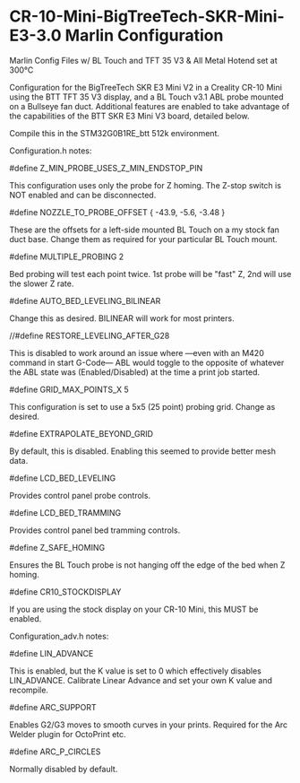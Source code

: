 # CR-10-Mini-BigTreeTech-SKR-Mini-E3-3.0 Marlin Configuration
Marlin Config Files w/ BL Touch and TFT 35 V3 & All Metal Hotend set at 300°C

Configuration for the BigTreeTech SKR E3 Mini V2 in a Creality CR-10 Mini using the BTT TFT 35 V3 display, and a BL Touch v3.1 ABL probe mounted on a Bullseye fan duct. Additional features are enabled to take advantage of the capabilities of the BTT SKR E3 Mini V3 board, detailed below.

Compile this in the STM32G0B1RE_btt 512k environment. 

Configuration.h notes:

#define Z_MIN_PROBE_USES_Z_MIN_ENDSTOP_PIN

This configuration uses only the probe for Z homing. The Z-stop switch is NOT enabled and can be disconnected.

#define NOZZLE_TO_PROBE_OFFSET { -43.9, -5.6, -3.48 }

These are the offsets for a left-side mounted BL Touch on a my stock fan duct base. Change them as required for your particular BL Touch mount.

#define MULTIPLE_PROBING 2

Bed probing will test each point twice. 1st probe will be "fast" Z, 2nd will use the slower Z rate.

#define AUTO_BED_LEVELING_BILINEAR

Change this as desired. BILINEAR will work for most printers.

//#define RESTORE_LEVELING_AFTER_G28

This is disabled to work around an issue where —even with an M420 command in start G-Code— ABL would toggle to the opposite of whatever the ABL state was (Enabled/Disabled) at the time a print job started.

#define GRID_MAX_POINTS_X 5

This configuration is set to use a 5x5 (25 point) probing grid. Change as desired.

#define EXTRAPOLATE_BEYOND_GRID

By default, this is disabled. Enabling this seemed to provide better mesh data.

#define LCD_BED_LEVELING

Provides control panel probe controls.

#define LCD_BED_TRAMMING

Provides control panel bed tramming controls.

#define Z_SAFE_HOMING

Ensures the BL Touch probe is not hanging off the edge of the bed when Z homing.

#define CR10_STOCKDISPLAY

If you are using the stock display on your CR-10 Mini, this MUST be enabled.

Configuration_adv.h notes:

#define LIN_ADVANCE

This is enabled, but the K value is set to 0 which effectively disables LIN_ADVANCE. Calibrate Linear Advance and set your own K value and recompile.

#define ARC_SUPPORT

Enables G2/G3 moves to smooth curves in your prints. Required for the Arc Welder plugin for OctoPrint etc.

#define ARC_P_CIRCLES

Normally disabled by default.
